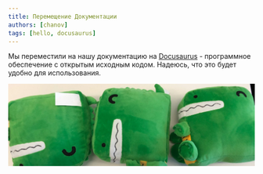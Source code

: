 ```yaml
---
title: Перемещение Документации
authors: [chanov]
tags: [hello, docusaurus]
---
```


Мы переместили на нашу документацию на [Docusaurus](https://docusaurus.io) - программное обеспечение с открытым исходным кодом. Надеюсь, что это будет удобно для использования.

![Docusaurus Plushie](./docusaurus-plushie-banner.jpeg)

